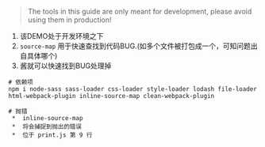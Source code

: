 >The tools in this guide are only meant for development, please avoid using them in production! 
01. 该DEMO处于开发环境之下
02. `source-map` 用于快速查找到代码BUG.(如多个文件被打包成一个，可知问题出自具体哪个)
03. 酱就可以快速找到BUG处理掉
```
# 依赖项
npm i node-sass sass-loader css-loader style-loader lodash file-loader html-webpack-plugin inline-source-map clean-webpack-plugin
```
```
# 抛错
 *  inline-source-map
 *  将会捕捉到抛出的错误
 *  位于 print.js 第 9 行
```